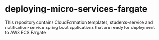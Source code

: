 # deploying-micro-services-fargate
This repository contains CloudFormation templates, students-service and notification-service spring boot applications that are ready for deployment to AWS ECS Fargate
